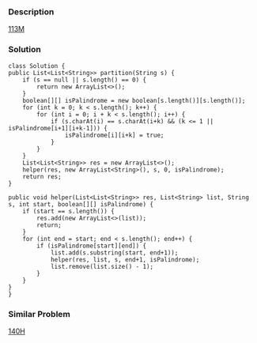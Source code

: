 ### Description
[113M](https://leetcode.com/problems/palindrome-partitioning/description/)

### Solution

    class Solution {
    public List<List<String>> partition(String s) {
        if (s == null || s.length() == 0) {
            return new ArrayList<>();
        }
        boolean[][] isPalindrome = new boolean[s.length()][s.length()];
        for (int k = 0; k < s.length(); k++) {
            for (int i = 0; i + k < s.length(); i++) {
                if (s.charAt(i) == s.charAt(i+k) && (k <= 1 || isPalindrome[i+1][i+k-1])) {
                    isPalindrome[i][i+k] = true;
                }
            }
        }
        List<List<String>> res = new ArrayList<>();
        helper(res, new ArrayList<String>(), s, 0, isPalindrome);
        return res;
    }
    
    public void helper(List<List<String>> res, List<String> list, String s, int start, boolean[][] isPalindrome) {
        if (start == s.length()) {
            res.add(new ArrayList<>(list));
            return;
        }
        for (int end = start; end < s.length(); end++) {
            if (isPalindrome[start][end]) {
                list.add(s.substring(start, end+1));
                helper(res, list, s, end+1, isPalindrome);
                list.remove(list.size() - 1);
            }
        }
    }
    }

### Similar Problem
[140H](https://leetcode.com/problems/word-break-ii/description/)

